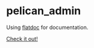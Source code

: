 pelican_admin
=============

Using [flatdoc](http://ricostacruz.com/flatdoc/#theme-options) for documentation.

[Check it out!](http://fjcaetano.github.io/pelican_admin/)
